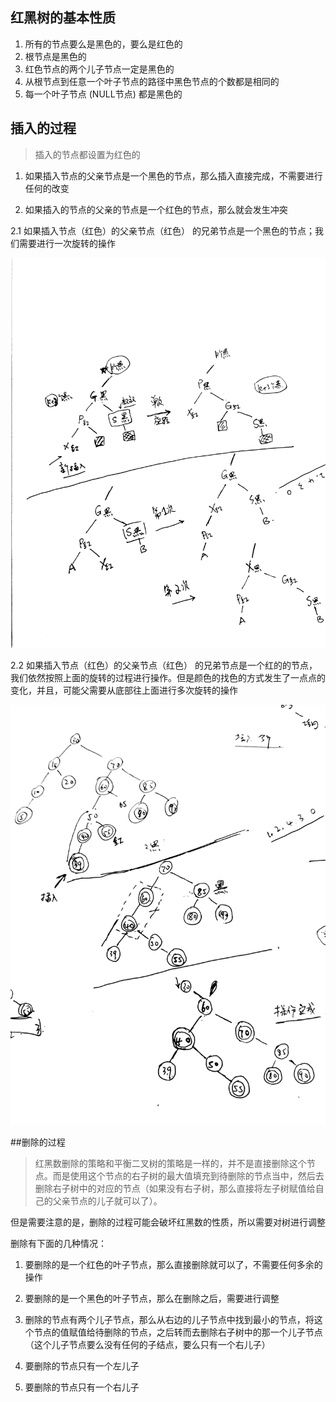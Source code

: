 ## 红黑树的基本性质

1. 所有的节点要么是黑色的，要么是红色的
2. 根节点是黑色的
3. 红色节点的两个儿子节点一定是黑色的
4. 从根节点到任意一个叶子节点的路径中黑色节点的个数都是相同的
5. 每一个叶子节点 (NULL节点) 都是黑色的

## 插入的过程

> 插入的节点都设置为红色的

1. 如果插入节点的父亲节点是一个黑色的节点，那么插入直接完成，不需要进行任何的改变

2. 如果插入的节点的父亲的节点是一个红色的节点，那么就会发生冲突

2.1 如果插入节点（红色）的父亲节点（红色） 的兄弟节点是一个黑色的节点；我们需要进行一次旋转的操作

![](./RBtree1.jpg)

2.2 如果插入节点（红色）的父亲节点（红色） 的兄弟节点是一个红的的节点，我们依然按照上面的旋转的过程进行操作。但是颜色的找色的方式发生了一点点的变化，并且，可能父需要从底部往上面进行多次旋转的操作

![](./RBtree2.jpg)

##删除的过程

> 红黑数删除的策略和平衡二叉树的策略是一样的，并不是直接删除这个节点。而是使用这个节点的右子树的最大值填充到待删除的节点当中，然后去删除右子树中的对应的节点（如果没有右子树，那么直接将左子树赋值给自己的父亲节点的儿子就可以了）。

但是需要注意的是，删除的过程可能会破坏红黑数的性质，所以需要对树进行调整

删除有下面的几种情况：

1. 要删除的是一个红色的叶子节点，那么直接删除就可以了，不需要任何多余的操作

2. 要删除的是一个黑色的叶子节点，那么在删除之后，需要进行调整

3. 删除的节点有两个儿子节点，那么从右边的儿子节点中找到最小的节点，将这个节点的值赋值给待删除的节点，之后转而去删除右子树中的那一个儿子节点（这个儿子节点要么没有任何的子结点，要么只有一个右儿子）

4. 要删除的节点只有一个左儿子

5. 要删除的节点只有一个右儿子

